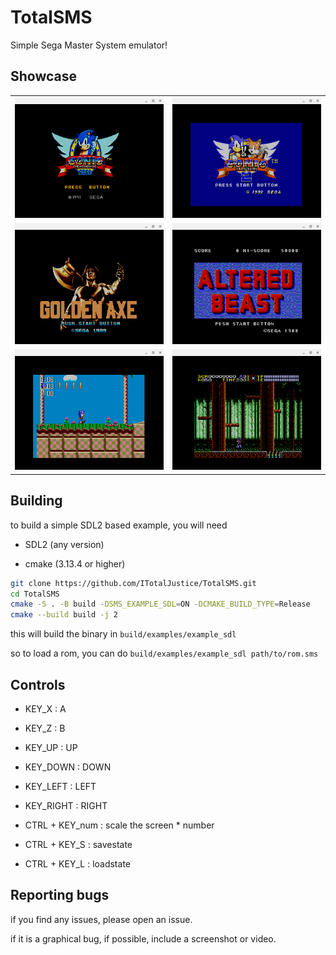# TotalSMS

Simple Sega Master System emulator!

## Showcase

|                          |                          |
:-------------------------:|:-------------------------:
![Img](res/Screenshot_2021-06-22_20.44.24.png) | ![Img](res/Screenshot_2021-06-22_20.45.17.png)
![Img](res/Screenshot_2021-06-22_20.45.41.png) | ![Img](res/Screenshot_2021-06-22_20.46.31.png)
![Img](res/Screenshot_2021-06-22_20.47.21.png) | ![Img](res/Screenshot_2021-06-22_20.51.02.png)

## Building

to build a simple SDL2 based example, you will need

- SDL2 (any version)

- cmake (3.13.4 or higher)

```sh
git clone https://github.com/ITotalJustice/TotalSMS.git
cd TotalSMS
cmake -S . -B build -DSMS_EXAMPLE_SDL=ON -DCMAKE_BUILD_TYPE=Release
cmake --build build -j 2
```
this will build the binary in `build/examples/example_sdl`

so to load a rom, you can do `build/examples/example_sdl path/to/rom.sms`

## Controls

- KEY_X     : A
- KEY_Z     : B
- KEY_UP    : UP
- KEY_DOWN  : DOWN
- KEY_LEFT  : LEFT
- KEY_RIGHT : RIGHT

- CTRL + KEY_num  : scale the screen * number
- CTRL + KEY_S    : savestate
- CTRL + KEY_L  : loadstate

## Reporting bugs

if you find any issues, please open an issue.

if it is a graphical bug, if possible, include a screenshot or video.
